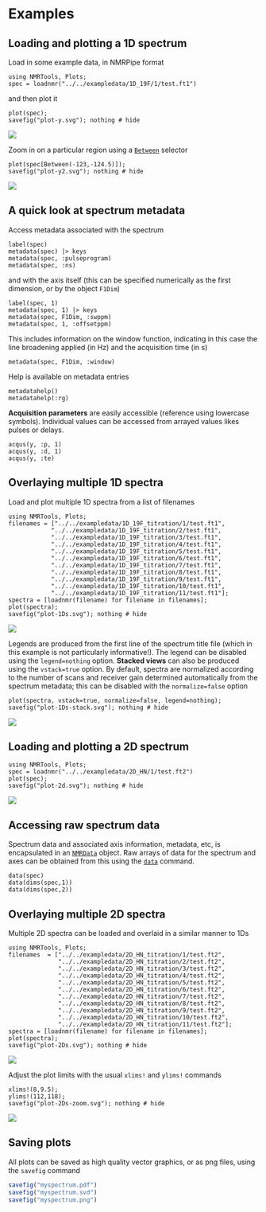 # Examples

## Loading and plotting a 1D spectrum

Load in some example data, in NMRPipe format

```@repl 1
using NMRTools, Plots;
spec = loadnmr("../../exampledata/1D_19F/1/test.ft1")
```

and then plot it

```@repl 1
plot(spec);
savefig("plot-y.svg"); nothing # hide
```

![](plot-y.svg)

Zoom in on a particular region using a [`Between`](@ref) selector

```@repl 1
plot(spec[Between(-123,-124.5)]);
savefig("plot-y2.svg"); nothing # hide
```

![](plot-y2.svg)


## A quick look at spectrum metadata

Access metadata associated with the spectrum

```@repl 1
label(spec)
metadata(spec) |> keys
metadata(spec, :pulseprogram)
metadata(spec, :ns)
```

and with the axis itself (this can be specified numerically as the first dimension, or by the object `F1Dim`)

```@repl 1
label(spec, 1)
metadata(spec, 1) |> keys
metadata(spec, F1Dim, :swppm)
metadata(spec, 1, :offsetppm)
```

This includes information on the window function, indicating in this case the line broadening applied (in Hz) and the acquisition time (in s)

```@repl 1
metadata(spec, F1Dim, :window)
```

Help is available on metadata entries

```@repl 1
metadatahelp()
metadatahelp(:rg)
```

**Acquisition parameters** are easily accessible (reference using lowercase symbols).
Individual values can be accessed from arrayed values likes pulses or delays.

```@repl 1
acqus(y, :p, 1)
acqus(y, :d, 1)
acqus(y, :te)
```


## Overlaying multiple 1D spectra

Load and plot multiple 1D spectra from a list of filenames

```@repl 1Ds
using NMRTools, Plots;
filenames = ["../../exampledata/1D_19F_titration/1/test.ft1",
            "../../exampledata/1D_19F_titration/2/test.ft1",
            "../../exampledata/1D_19F_titration/3/test.ft1",
            "../../exampledata/1D_19F_titration/4/test.ft1",
            "../../exampledata/1D_19F_titration/5/test.ft1",
            "../../exampledata/1D_19F_titration/6/test.ft1",
            "../../exampledata/1D_19F_titration/7/test.ft1",
            "../../exampledata/1D_19F_titration/8/test.ft1",
            "../../exampledata/1D_19F_titration/9/test.ft1",
            "../../exampledata/1D_19F_titration/10/test.ft1",
            "../../exampledata/1D_19F_titration/11/test.ft1"];
spectra = [loadnmr(filename) for filename in filenames];
plot(spectra);
savefig("plot-1Ds.svg"); nothing # hide
```

![](plot-1Ds.svg)

Legends are produced from the first line of the spectrum title file (which in this example is not particularly informative!). The legend can be disabled using the `legend=nothing` option. **Stacked views** can also be produced using the `vstack=true` option. By default, spectra are normalized according to the number of scans and receiver gain determined automatically from the spectrum metadata; this can be disabled with the `normalize=false` option

```@repl 1Ds
plot(spectra, vstack=true, normalize=false, legend=nothing);
savefig("plot-1Ds-stack.svg"); nothing # hide
```

![](plot-1Ds-stack.svg)


## Loading and plotting a 2D spectrum

```@repl 2d
using NMRTools, Plots;
spec = loadnmr("../../exampledata/2D_HN/1/test.ft2")
plot(spec);
savefig("plot-2d.svg"); nothing # hide
```

![](plot-2d.svg)

## Accessing raw spectrum data

Spectrum data and associated axis information, metadata, etc, is encapsulated in an [`NMRData`](@ref) object. Raw arrays of data for the spectrum and axes can be obtained from this using the [`data`](@ref) command.

```@repl 2d
data(spec)
data(dims(spec,1))
data(dims(spec,2))
```


## Overlaying multiple 2D spectra

Multiple 2D spectra can be loaded and overlaid in a similar manner to 1Ds

```@repl 2Ds
using NMRTools, Plots;
filenames  = ["../../exampledata/2D_HN_titration/1/test.ft2",
              "../../exampledata/2D_HN_titration/2/test.ft2",
              "../../exampledata/2D_HN_titration/3/test.ft2",
              "../../exampledata/2D_HN_titration/4/test.ft2",
              "../../exampledata/2D_HN_titration/5/test.ft2",
              "../../exampledata/2D_HN_titration/6/test.ft2",
              "../../exampledata/2D_HN_titration/7/test.ft2",
              "../../exampledata/2D_HN_titration/8/test.ft2",
              "../../exampledata/2D_HN_titration/9/test.ft2",
              "../../exampledata/2D_HN_titration/10/test.ft2",
              "../../exampledata/2D_HN_titration/11/test.ft2"];
spectra = [loadnmr(filename) for filename in filenames];
plot(spectra);
savefig("plot-2Ds.svg"); nothing # hide
```

![](plot-2Ds.svg)


Adjust the plot limits with the usual `xlims!` and `ylims!` commands

```@repl 2Ds
xlims!(8,9.5);
ylims!(112,118);
savefig("plot-2Ds-zoom.svg"); nothing # hide
```

![](plot-2Ds-zoom.svg)


<!-- ## Analysis of pseudo-2D diffusion data

Load in an example pseudo-2D dataset

```@repl diffusion
using NMRTools, Plots;
spec = loadnmr("../../exampledata/pseudo2D_XSTE/test.ft1")
```

As this is a pseudo-2D, set the values for this axis using [`settval`](@ref). In this case, values are set to ten points equally spaced from 5% to 95%, representing the relative gradient strength used in the experiment

```@repl diffusion
spec = settval(spec, LinRange(0.05, 0.95, 10));
wireframe(spec);
savefig("plot-diff.svg"); nothing # hide
```

![](plot-diff.svg)

Fit the integral of signals from 7.5 to 9 ppm to the Stejskal-Tanner equation using [`fitdiffusion`](@ref) in order to determine the diffusion coefficient

```@repl diffusion
rH, D = fitdiffusion(spec, Between(7.5,9), T=283)
savefig("plot-diff-fit.svg"); nothing # hide
```

![](plot-diff-fit.svg)

An estimate of the hydrodynamic radius is determined based on the viscosity of pure water at the specified temperature (default 298 K). Default values for gradient pulse length, δ, and strength, Gmax, and the diffusion delay, Δ, can be altered using the full form of the command

```julia
fitdiffusion(spec, selector; δ=0.004, Δ=0.1, σ=0.9, Gmax=0.55, solvent=:h2o, T=298, showplot=true)
```
-->


## Saving plots

All plots can be saved as high quality vector graphics, or as png files, using the `savefig` command

```julia
savefig("myspectrum.pdf")
savefig("myspectrum.svd")
savefig("myspectrum.png")
```
